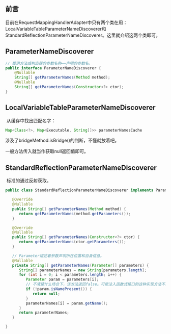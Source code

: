 ## 前言

​	目前在RequestMappingHandlerAdapter中只有两个类在用：LocalVariableTableParameterNameDiscoverer和StandardReflectionParameterNameDiscoverer。这里就介绍这两个类即可。

## ParameterNameDiscoverer

```java
// 提供方法或构造器的参数名称——声明的参数名。
public interface ParameterNameDiscoverer {
	@Nullable
	String[] getParameterNames(Method method);
    @Nullable
	String[] getParameterNames(Constructor<?> ctor);
}
```

## LocalVariableTableParameterNameDiscoverer

​	从缓存中找出匹配名字：

```java
Map<Class<?>, Map<Executable, String[]>> parameterNamesCache
```

涉及了bridgeMethod.isBridge()的判断，不懂就放着吧。

一般方法传入就当作获取null返回值即可。



## StandardReflectionParameterNameDiscoverer

​	标准的通过反射获取。

```java
public class StandardReflectionParameterNameDiscoverer implements ParameterNameDiscoverer {

   @Override
   @Nullable
   public String[] getParameterNames(Method method) {
      return getParameterNames(method.getParameters());
   }

   @Override
   @Nullable
   public String[] getParameterNames(Constructor<?> ctor) {
      return getParameterNames(ctor.getParameters());
   }

   // Parameter描述着参数声明所在位置和自身信息。
   @Nullable
   private String[] getParameterNames(Parameter[] parameters) {
      String[] parameterNames = new String[parameters.length];
      for (int i = 0; i < parameters.length; i++) {
         Parameter param = parameters[i];
         // 不清楚什么场合下，该方法返回false。可能注入函数式接口的这种实现方法不具有吧。。。
         if (!param.isNamePresent()) {
            return null;
         }
         parameterNames[i] = param.getName();
      }
      return parameterNames;
   }

}
```